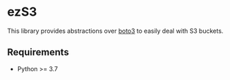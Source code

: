 # ezS3

This library provides abstractions over [boto3](https://pypi.org/project/boto3/) to easily deal with S3 buckets.


## Requirements

- Python >= 3.7
